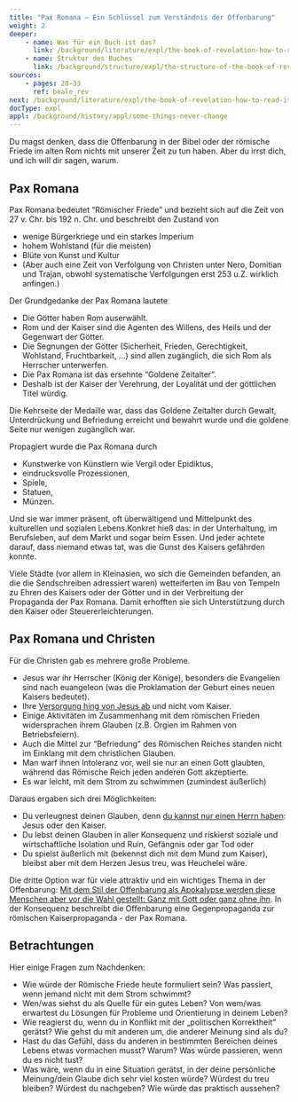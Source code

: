 ```yaml
---
title: "Pax Romana — Ein Schlüssel zum Verständnis der Offenbarung"
weight: 2
deeper:
    - name: Was für ein Buch ist das?
      link: /background/literature/expl/the-book-of-revelation-how-to-read-it
    - name: Struktur des Buches
      link: /background/structure/expl/the-structure-of-the-book-of-revelation
sources:
    - pages: 28–33
      ref: beale_rev
next: /background/literature/expl/the-book-of-revelation-how-to-read-it
docType: expl
appl: /background/history/appl/some-things-never-change
---
```


Du magst denken, dass die Offenbarung in der Bibel oder der römische Friede im alten Rom nichts mit unserer Zeit zu tun haben. Aber du irrst dich, und ich will dir sagen, warum.

## Pax Romana

<a name="4002"></a>
Pax Romana bedeutet “Römischer Friede” und bezieht sich auf die Zeit von 27 v. Chr. bis 192 n. Chr. und beschreibt den Zustand von

- wenige Bürgerkriege und ein starkes Imperium
- hohem Wohlstand (für die meisten)
- Blüte von Kunst und Kultur
- (Aber auch eine Zeit von Verfolgung von Christen unter Nero, Domitian und Trajan, obwohl systematische Verfolgungen erst 253 u.Z. wirklich anfingen.)

Der Grundgedanke der Pax Romana lautete

- Die Götter haben Rom auserwählt.
- Rom und der Kaiser sind die Agenten des Willens, des Heils und der Gegenwart der Götter.
- Die Segnungen der Götter (Sicherheit, Frieden, Gerechtigkeit, Wohlstand, Fruchtbarkeit, …) sind allen zugänglich, die sich Rom als Herrscher unterwerfen.
- Die Pax Romana ist das ersehnte “Goldene Zeitalter”.
- Deshalb ist der Kaiser der Verehrung, der Loyalität und der göttlichen Titel würdig.

Die Kehrseite der Medaille war, dass das Goldene Zeitalter durch Gewalt, Unterdrückung und Befriedung erreicht und bewahrt wurde und die goldene Seite nur wenigen zugänglich war.

Propagiert wurde die Pax Romana durch

- Kunstwerke von Künstlern wie Vergil oder Epidiktus,
- eindrucksvolle Prozessionen,
- Spiele,
- Statuen,
- Münzen.

Und sie war immer präsent, oft überwältigend und Mittelpunkt des kulturellen und sozialen Lebens.Konkret hieß das: in der Unterhaltung, im Berufsleben, auf dem Markt und sogar beim Essen. Und jeder achtete darauf, dass niemand etwas tat, was die Gunst des Kaisers gefährden konnte.

Viele Städte (vor allem in Kleinasien, wo sich die Gemeinden befanden, an die die Sendschreiben adressiert waren) wetteiferten im Bau von Tempeln zu Ehren des Kaisers oder der Götter und in der Verbreitung der Propaganda der Pax Romana. Damit erhofften sie sich Unterstützung durch den Kaiser oder Steuererleichterungen.

## Pax Romana und Christen

<a name="3005"></a>
Für die Christen gab es mehrere große Probleme.

- Jesus war ihr Herrscher (König der Könige), besonders die Evangelien sind nach euangeleon (was die Proklamation der Geburt eines neuen Kaisers bedeutet).
- Ihre [Versorgung hing von Jesus ab](https://www.bibleserver.com/SLT/Matth%C3%A4us6%2C25-34) und nicht vom Kaiser.
- Einige Aktivitäten im Zusammenhang mit dem römischen Frieden widersprachen ihrem Glauben (z.B. Orgien im Rahmen von Betriebsfeiern).
- Auch die Mittel zur “Befriedung” des Römischen Reiches standen nicht im Einklang mit dem christlichen Glauben.
- Man warf ihnen Intoleranz vor, weil sie nur an einen Gott glaubten, während das Römische Reich jeden anderen Gott akzeptierte.
- Es war leicht, mit dem Strom zu schwimmen (zumindest äußerlich)

Daraus ergaben sich drei Möglichkeiten:

- Du verleugnest deinen Glauben, denn [du kannst nur einen Herrn haben](https://www.bibleserver.com/SLT/Matth%C3%A4us6%2C24): Jesus oder den Kaiser.
- Du lebst deinen Glauben in aller Konsequenz und riskierst soziale und wirtschaftliche Isolation und Ruin, Gefängnis oder gar Tod oder
- Du spielst äußerlich mit (bekennst dich mit dem Mund zum Kaiser), bleibst aber mit dem Herzen Jesus treu, was Heuchelei wäre.

Die dritte Option war für viele attraktiv und ein wichtiges Thema in der Offenbarung: [Mit dem Stil der Offenbarung als Apokalypse werden diese Menschen aber vor die Wahl gestellt: Ganz mit Gott oder ganz ohne ihn](../../../../background/literature/expl/the-book-of-revelation-how-to-read-it). In der Konsequenz beschreibt die Offenbarung eine Gegenpropaganda zur römischen Kaiserpropaganda - der Pax Romana.

## Betrachtungen

<a name="bb8d"></a>
Hier einige Fragen zum Nachdenken:

- Wie würde der Römische Friede heute formuliert sein? Was passiert, wenn jemand nicht mit dem Strom schwimmt?
- Wen/was siehst du als Quelle für ein gutes Leben? Von wem/was erwartest du Lösungen für Probleme und Orientierung in deinem Leben?
- Wie reagierst du, wenn du in Konflikt mit der „politischen Korrektheit” gerätst? Wie gehst du mit anderen um, die anderer Meinung sind als du?
- Hast du das Gefühl, dass du anderen in bestimmten Bereichen deines Lebens etwas vormachen musst? Warum? Was würde passieren, wenn du es nicht tust?
- Was wäre, wenn du in eine Situation gerätst, in der deine persönliche Meinung/dein Glaube dich sehr viel kosten würde? Würdest du treu bleiben? Würdest du nachgeben? Wie würde das praktisch aussehen?
